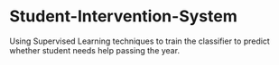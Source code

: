 # Student-Intervention-System
Using Supervised Learning techniques to train the classifier to predict whether student needs help passing the year.
